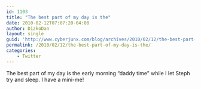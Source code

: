 ```yaml
---
id: 1103
title: "The best part of my day is the"
date: 2010-02-12T07:07:20-04:00
author: DizkoDan
layout: single
guid: 'http://www.cyberjunx.com/blog/archives/2010/02/12/the-best-part-of-my-day-is-the/'
permalink: /2010/02/12/the-best-part-of-my-day-is-the/
categories:
    - Twitter
---
```


The best part of my day is the early morning “daddy time” while I let Steph try and sleep. I have a mini-me!